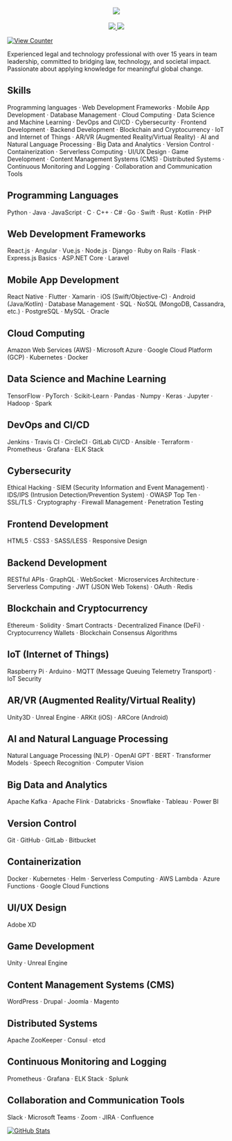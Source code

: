 <h1 align="center">
    <img src="https://readme-typing-svg.herokuapp.com/?font=Righteous&size=35&center=true&vCenter=true&width=500&height=70&duration=4000&lines=Hi+There!+👋;+I'm+Stephanie+N.;" /> 
</h1>

<div align="center"> 
  <a href="https://www.linkedin.com/in/stephanie-ness/" target="_blank">
    <img src="https://img.shields.io/badge/LinkedIn-0077B5?style=for-the-badge&logo=linkedin&logoColor=white" target="_blank" />
  </a>

  <a href="https://github.com/seiccn" target="_blank">
     <img src="https://img.shields.io/badge/Portfolio-FF5722?style=for-the-badge&logo=todoist&logoColor=white" target="_blank" /> <!-- sqlite, safari, google-chrome are other good icon options -->
  </a>
</div>

[![View Counter](https://komarev.com/ghpvc/?username=seiccn&color=blueviolet)](https://github.com/seiccn)

Experienced legal and technology professional with over 15 years in team leadership, committed to bridging law, technology, and societal impact. Passionate about applying knowledge for meaningful global change.

## Skills

Programming languages · Web Development Frameworks · Mobile App Development · Database Management · Cloud Computing · Data Science and Machine Learning · DevOps and CI/CD · Cybersecurity · Frontend Development · Backend Development · Blockchain and Cryptocurrency · IoT and Internet of Things · AR/VR (Augmented Reality/Virtual Reality) · AI and Natural Language Processing · Big Data and Analytics · Version Control · Containerization · Serverless Computing · UI/UX Design · Game Development · Content Management Systems (CMS) · Distributed Systems · Continuous Monitoring and Logging · Collaboration and Communication Tools

## Programming Languages
Python · Java · JavaScript · C · C++ · C# · Go · Swift · Rust · Kotlin · PHP

## Web Development Frameworks
React.js · Angular · Vue.js · Node.js · Django · Ruby on Rails · Flask · Express.js Basics · ASP.NET Core · Laravel

## Mobile App Development
React Native · Flutter · Xamarin · iOS (Swift/Objective-C) · Android (Java/Kotlin) · Database Management · SQL · NoSQL (MongoDB, Cassandra, etc.) · PostgreSQL · MySQL · Oracle

## Cloud Computing
Amazon Web Services (AWS) · Microsoft Azure · Google Cloud Platform (GCP) · Kubernetes · Docker

## Data Science and Machine Learning
TensorFlow · PyTorch · Scikit-Learn · Pandas · Numpy · Keras · Jupyter · Hadoop · Spark

## DevOps and CI/CD
Jenkins · Travis CI · CircleCI · GitLab CI/CD · Ansible · Terraform · Prometheus · Grafana · ELK Stack

## Cybersecurity
Ethical Hacking · SIEM (Security Information and Event Management) · IDS/IPS (Intrusion Detection/Prevention System) · OWASP Top Ten · SSL/TLS · Cryptography · Firewall Management · Penetration Testing

## Frontend Development
HTML5 · CSS3 · SASS/LESS · Responsive Design

## Backend Development
RESTful APIs · GraphQL · WebSocket · Microservices Architecture · Serverless Computing · JWT (JSON Web Tokens) · OAuth · Redis

## Blockchain and Cryptocurrency
Ethereum · Solidity · Smart Contracts · Decentralized Finance (DeFi) · Cryptocurrency Wallets · Blockchain Consensus Algorithms

## IoT (Internet of Things)
Raspberry Pi · Arduino · MQTT (Message Queuing Telemetry Transport) · IoT Security

## AR/VR (Augmented Reality/Virtual Reality)
Unity3D · Unreal Engine · ARKit (iOS) · ARCore (Android)

## AI and Natural Language Processing
Natural Language Processing (NLP) · OpenAI GPT · BERT · Transformer Models · Speech Recognition · Computer Vision

## Big Data and Analytics
Apache Kafka · Apache Flink · Databricks · Snowflake · Tableau · Power BI

## Version Control
Git · GitHub · GitLab · Bitbucket

## Containerization
Docker · Kubernetes · Helm · Serverless Computing · AWS Lambda · Azure Functions · Google Cloud Functions

## UI/UX Design
Adobe XD

## Game Development
Unity · Unreal Engine

## Content Management Systems (CMS)
WordPress · 
Drupal · 
Joomla · 
Magento

## Distributed Systems
Apache ZooKeeper · 
Consul · 
etcd

## Continuous Monitoring and Logging
Prometheus · 
Grafana · 
ELK Stack · 
Splunk

## Collaboration and Communication Tools
Slack · 
Microsoft Teams · 
Zoom · 
JIRA · 
Confluence


[![GitHub Stats](https://github-readme-stats.vercel.app/api?username=seiccn&show_icons=true&theme=radical)](https://github.com/seiccn)


